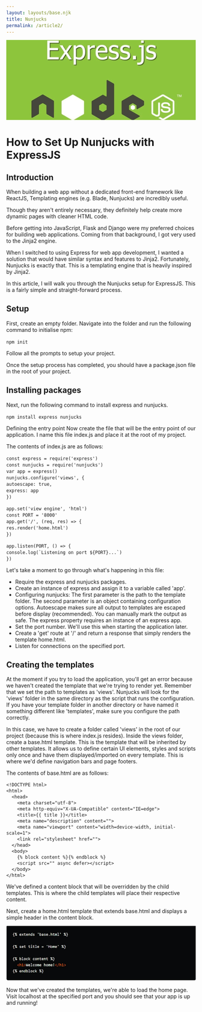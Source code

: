 ```yaml
---
layout: layouts/base.njk
title: Nunjucks
permalink: /article2/
---
```


<div class="image-container">
    <img src="../assets/images/article2.jpg" alt="Intro" title="Intro">
</div>

# How to Set Up Nunjucks with ExpressJS

## Introduction
When building a web app without a dedicated front-end framework like ReactJS, Templating engines (e.g. Blade, Nunjucks) are incredibly useful.

Though they aren't entirely necessary, they definitely help create more dynamic pages with cleaner HTML code.

Before getting into JavaScript, Flask and Django were my preferred choices for building web applications. Coming from that background, I got very used to the Jinja2 engine.

When I switched to using Express for web app development, I wanted a solution that would have similar syntax and features to Jinja2. Fortunately, Nunjucks is exactly that. This is a templating engine that is heavily inspired by Jinja2.

In this article, I will walk you through the Nunjucks setup for ExpressJS. This is a fairly simple and straight-forward process.

## Setup
First, create an empty folder. Navigate into the folder and run the following command to initialise npm:

`npm init`

Follow all the prompts to setup your project.

Once the setup process has completed, you should have a package.json file in the root of your project.

## Installing packages
Next, run the following command to install express and nunjucks.

`npm install express nunjucks`

Defining the entry point
Now create the file that will be the entry point of our application. I name this file index.js and place it at the root of my project.

The contents of index.js are as follows:

`const express = require('express')`<br>
`const nunjucks = require('nunjucks')`<br>
`var app = express()`<br>
`nunjucks.configure('views', {`<br>
`autoescape: true,`<br>
`express: app`<br>
`})`

`app.set('view engine', 'html')`<br>
`const PORT = '8000'`<br>
`app.get('/', (req, res) => {`<br>
`res.render('home.html')`<br>
`})`

`app.listen(PORT, () => {`<br>
``console.log(`Listening on port ${PORT}...`)``<br>
`})`

Let's take a moment to go through what's happening in this file:

* Require the express and nunjucks packages.
* Create an instance of express and assign it to a variable called 'app'.
* Configuring nunjucks: The first parameter is the path to the template folder. The second parameter is an object containing configuration options. Autoescape makes sure all output to templates are escaped before display (recommended). You can manually mark the output as safe. The express property requires an instance of an express app.
* Set the port number. We'll use this when starting the application later.
* Create a 'get' route at '/' and return a response that simply renders the template home.html.
* Listen for connections on the specified port.

## Creating the templates
At the moment if you try to load the application, you'll get an error because we haven't created the template that we're trying to render yet.
Remember that we set the path to templates as 'views'. Nunjucks will look for the 'views' folder in the same directory as the script that runs the configuration.
If you have your template folder in another directory or have named it something different like 'templates', make sure you configure the path correctly.

In this case, we have to create a folder called 'views' in the root of our project (because this is where index.js resides).
Inside the views folder, create a base.html template. This is the template that will be inherited by other templates. It allows us to define certain UI elements, styles and scripts only once and have them displayed/imported on every template.
This is where we'd define navigation bars and page footers.

The contents of base.html are as follows:

```
<!DOCTYPE html>
<html>
  <head>
    <meta charset="utf-8">
    <meta http-equiv="X-UA-Compatible" content="IE=edge">
    <title>{{ title }}</title>
    <meta name="description" content="">
    <meta name="viewport" content="width=device-width, initial-scale=1">
    <link rel="stylesheet" href="">
  </head>
  <body>
    {% block content %}{% endblock %}
    <script src="" async defer></script>
  </body>
</html>

```

We've defined a content block that will be overridden by the child templates. This is where the child templates will 
place their respective content.

Next, create a home.html template that extends base.html and displays a simple header in the content block.

<div class="image-container">
    <img src="../assets/images/article2-2.jpg" alt="Intro" title="Intro">
</div>

Now that we've created the templates, we're able to load the home page. Visit localhost at the specified port and you 
should see that your app is up and running!
